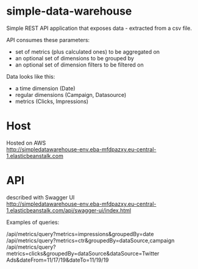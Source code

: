 # simple-data-warehouse
Simple REST API application that exposes data - extracted from a csv file.

API consumes these parameters:
- set of metrics (plus calculated ones) to be aggregated on
- an optional set of dimensions to be grouped by
- an optional set of dimension filters to be filtered on

Data looks like this:
- a time dimension (Date)
- regular dimensions (Campaign, Datasource)
- metrics (Clicks, Impressions)


# Host
Hosted on AWS   
http://simpledatawarehouse-env.eba-mfdpazxy.eu-central-1.elasticbeanstalk.com

# API 
described with Swagger UI  
http://simpledatawarehouse-env.eba-mfdpazxy.eu-central-1.elasticbeanstalk.com/api/swagger-ui/index.html

Examples of queries:

/api/metrics/query?metrics=impressions&groupedBy=date  
/api/metrics/query?metrics=ctr&groupedBy=dataSource,campaign  
/api/metrics/query?metrics=clicks&groupedBy=dataSource&dataSource=Twitter Ads&dateFrom=11/17/19&dateTo=11/19/19

